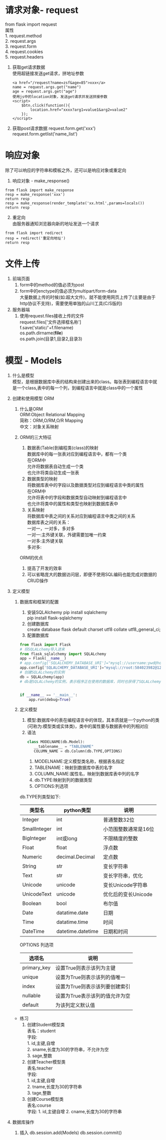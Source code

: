 # 请求对象- request
from flask import request  
属性  
    1. request.method  
    2. request.args  
    3. request.form  
    4. request.cookies  
    5. request.headers  
1. 获取get请求数据  
    使用超链接发送get请求，拼地址参数
    ```
    <a href="/request?name=zsf&age=85">xxx</a>
    name = request.args.get("name")
    age = request.args.get("age")
    使用js中的location对象，发送get请求并发送拼接参数
    <script>
        $btn.click(function(){
            location.href="xxxx?arg1=value1&arg2=value2"
        });
    </script>
    ```
2. 获取post请求数据
    request.form.get('xxx')
    request.form.getlist('name_list')
# 响应对象
除了可以响应的字符串和模板之外，还可以是响应对象或重定向
1. 响应对象 - make_response()   
```
from flask import make_response  
resp = make_response('xxx')  
return resp  
resp = make_response(render_template('xx.html',params=locals())  
return resp
```
2. 重定向  
由服务器通知浏览器向新的地址发送一个请求  
```
from flask import redirect
resp = redirect('重定向地址')
return resp
```
# 文件上传
1. 前端页面 
    1. form中的method的值必须为post
    2. form中的enctype的值必须为multipart/form-data  
    大量数据上传的时候(如:超大文件)，就不能使用网页上传了(主要是由于http协议不支持)，需要使用单独的山川工具(C/S版的)
2. 服务器端
    1. 使用request.files接收上传的文件    
    request.files['文件选择框名称']  
    f.save('static/'+f.filename)  
    os.path.dirname(__file__)  
    os.path.join(目录1,目录2,目录3)  
# 模型 - Models
1. 什么是模型  
模型，是根据数据库中表的结构来创建出来的class。每张表到编程语言中就是一个class,表中的每一个列，到编程语言中就是class中的一个属性
2. 创建和使用模型 ORM
    1. 什么是ORM  
    ORM:Object Relational Mapping  
    简称：ORM,O/RM,O/R Mapping  
    中文：对象关系映射  
    2. ORM的三大特征
        1. 数据表(Table)到编程类(class)的映射  
        数据库中的每一张表对应到编程语言中，都有一个类   
        在ORM中  
        允许将数据表自动生成一个类  
        也允许将类自动生成一张表  
        2. 数据类型的映射  
        将数据库表中的字段以及数据类型对应到编程语言中类的属性  
        在ORM中  
        允许将表中的字段和数据类型自动映射到编程语言中  
        也允许将类中的属性和类型也映射到数据库表中  
        3. 关系映射  
        将数据库中表之间的关系对应到编程语言中类之间的关系  
        数据库表之间的关系：  
        一对一，一对多，多对多  
        一对一:主外键关联，外键需要加唯一约束  
        一对多:主外键关联  
        多对多:
        
        ORM的优点
        1. 提高了开发的效率
        2. 可以省略庞大的数据访问层，即便不使用SQL编码也能完成对数据的CRUD操作  
3. 定义模型
    1. 数据库和框架的配置
        1. 安装SQLAlchemy
        pip install sqlalchemy  
        pip install flask-sqlalchemy
        2. 创建数据库  
        create database flask default charset utf8 collate utf8_general_ci;
        3. 配置数据库  
        ```python
        from flask import Flask
        # 将SQLALchemy导入进来
        from flask_sqlalchemy import SQLALchemy
        app = Flask(__name__)
        # app.config['SQLALCHEMY_DATABASE_URI']="mysql://username:pwd@host:port/dbname"
        app.config['SQLALCHEMY_DATABASE_URI']="mysql://root:584023982@127.0.0.1:3306/flask"
        # 创建SQLALchemy的实例
        db = SQLALchemy(app)
        # db是SQLALchemy的实例，表示程序正在使用的数据库，同时也获得了SQLALchemy中的所有功能
        
        
        if __name__ == '__main__':
            app.run(debug=True)
        ```
    2. 定义模型
        1. 模型:数据库中的表在编程语言中的体现，其本质就是一个python的类(可称为:模型类或实体类)，类中的属性要与数据表中的列相对应
        2. 语法
            ```python
            class MODELNAME(db.Model):
               __tablename__ = "TABLENAME"
               COLUMN_NAME = db.Column(db.TYPE,OPTIONS)
            ```
            1. MODELNAME:定义模型类名称，根据表名指定
            2. TABLENAME：映射到数据库中表的名字
            3. COLUMN_NAME:属性名，映射到数据库表中列的名字
            4. db.TYPE:映射到列的数据类型
            5. OPTIONS:列选项  
        
        db.TYPE列类型如下:
        
        |类型名|python类型|说明|
        |------|---------|----|
        |Integer|int|普通整数32位|
        |SmallInteger|int|小范围整数通常是16位|
        |BigInteger|int或long|不限精度的整数|
        |Float|float|浮点数|
        |Numeric|decimal.Decimal|定点数|
        |String|str|变长字符串|
        |Text|str|变长字符串，优化|
        |Unicode|unicode|变长Unicode字符串|
        |UnicodeText|unicode|优化后的变长Unicode|
        |Boolean|bool|布尔值|
        |Date|datatime.date|日期|
        |Time|datatime.time|时间|
        |DateTime|datetime.datetime|日期和时间|
        
        OPTIONS 列选项
        
        |选项名|说明|
        |------|----|
        |primary_key|设置True则表示该列为主键|
        |unique|设置为True则表示该列的值唯一|
        |index|设置为True则表示该列要创建索引|
        |nullable|设置为True表示该列的值允许为空|
        |default|为该列定义默认值|
    
    * 练习  
        1. 创建Student模型类  
            表名：student    
            字段:  
                1. id,主键,自增  
                2. sname,长度为30的字符串，不允许为空  
                3. sage,整数   
        2. 创建Teacher模型类    
            表名:teacher     
            字段:  
                1. id,主键,自增  
                2. tname,长度为30的字符串  
                3. tage,整数  
        3. 创建Course模型类  
            表名:course   
            字段:
                1. id,主键自增
                2. cname,长度为30的字符串
4. 数据库操作
    1. 插入
        db.session.add(Models)
        db.session.commit()
        
                
                
                
                
                
                
                
                    
                         
        







    
    







